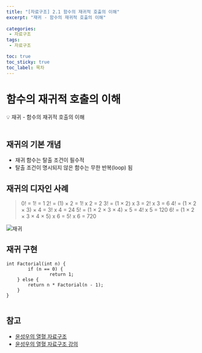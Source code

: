 ```yaml
---
title: "[자료구조] 2.1 함수의 재귀적 호출의 이해" 
excerpt: "재귀 - 함수의 재귀적 호출의 이해"
 
categories:  
 - 자료구조
tags: 
 - 자료구조

toc: true
toc_sticky: true
toc_label: 목차
---
```

# 함수의 재귀적 호출의 이해 

<aside>
💡 재귀 - 함수의 재귀적 호출의 이해 
</aside>
<br>

## 재귀의 기본 개념
- 재귀 함수는 탈출 조건이 필수적
- 탈출 조건이 명시되지 않은 함수는 무한 반복(loop) 됨

## 재귀의 디자인 사례 

> 0! = 1! = 1
> 2! = (1) × 2 = 1! x 2 = 2
> 3! = (1 × 2) x 3 = 2! x 3 = 6
> 4! = (1 × 2 × 3) × 4 = 3! x 4 = 24
> 5! = (1 × 2 × 3 × 4) × 5 = 4! x 5 = 120
> 6! = (1 × 2 × 3 × 4 × 5) x 6 = 5! x 6 = 720

![재귀](/assets/images/posts/date08.png)

## 재귀 구현

```
int Factorial(int n) {
    	if (n == 0) {
        		return 1;
	} else {
		return n * Factorial(n - 1);
	}
}
 
```

## 참고

- [윤성우의 열혈 자료구조](https://book.naver.com/bookdb/book_detail.nhn?bid=6809127) <br>
- [윤성우의 열혈 자료구조 강의](http://www.orentec.co.kr/teachlist/DA_ST_1/teach_sub1.php)
